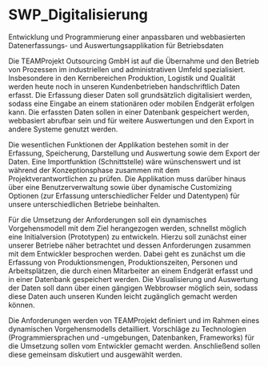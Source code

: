 # SWP_Digitalisierung
Entwicklung und Programmierung einer anpassbaren und webbasierten Datenerfassungs- und Auswertungsapplikation für Betriebsdaten

Die TEAMProjekt Outsourcing GmbH ist auf die Übernahme und den Betrieb von Prozessen im industriellen und administrativen Umfeld spezialisiert. Insbesondere in den Kernbereichen Produktion, Logistik und Qualität werden heute noch in unseren Kundenbetrieben handschriftlich Daten erfasst. Die Erfassung dieser Daten soll grundsätzlich digitalisiert werden, sodass eine Eingabe an einem stationären oder mobilen Endgerät erfolgen kann. Die erfassten Daten sollen in einer Datenbank gespeichert werden, webbasiert abrufbar sein und für weitere Auswertungen und den Export in andere Systeme genutzt werden.

Die wesentlichen Funktionen der Applikation bestehen somit in der Erfassung, Speicherung, Darstellung und Auswertung sowie dem Export der Daten. Eine Importfunktion (Schnittstelle) wäre wünschenswert und ist während der Konzeptionsphase zusammen mit dem Projektverantwortlichen zu prüfen. Die Applikation muss darüber hinaus über eine Benutzerverwaltung sowie über dynamische Customizing Optionen (zur Erfassung unterschiedlicher Felder und Datentypen) für unsere unterschiedlichen Betriebe beinhalten.

Für die Umsetzung der Anforderungen soll ein dynamisches Vorgehensmodell mit dem Ziel herangezogen werden, schnellst möglich eine Initialversion (Prototypen) zu entwickeln. Hierzu soll zunächst einer unserer Betriebe näher betrachtet und dessen Anforderungen zusammen mit dem Entwickler besprochen werden. Dabei geht es zunächst um die Erfassung von Produktionsmengen, Produktionszeiten, Personen und Arbeitsplätzen, die durch einen Mitarbeiter an einem Endgerät erfasst und in einer Datenbank gespeichert werden. Die Visualisierung und Auswertung der Daten soll dann über einen gängigen Webbrowser möglich sein, sodass diese Daten auch unseren Kunden leicht zugänglich gemacht werden können.

Die Anforderungen werden von TEAMProjekt definiert und im Rahmen eines dynamischen Vorgehensmodells detailliert. Vorschläge zu Technologien (Programmiersprachen und -umgebungen, Datenbanken, Frameworks) für die Umsetzung sollen vom Entwickler gemacht werden. Anschließend sollen diese gemeinsam diskutiert und ausgewählt werden.
